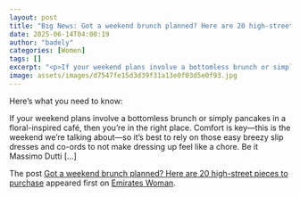 ```yaml
---
layout: post
title: "Big News: Got a weekend brunch planned? Here are 20 high-street pieces to purchase"
date: 2025-06-14T04:00:19
author: "badely"
categories: [Women]
tags: []
excerpt: "<p>If your weekend plans involve a bottomless brunch or simply pancakes in a floral-inspired café, then you&#8217;re in the right place. Comfort is ke"
image: assets/images/d7547fe15d3d39f31a13e0f03d5e0f93.jpg
---
```


Here’s what you need to know: <p>If your weekend plans involve a bottomless brunch or simply pancakes in a floral-inspired café, then you&#8217;re in the right place. Comfort is key—this is the weekend we’re talking about—so it’s best to rely on those easy breezy slip dresses and co-ords to not make dressing up feel like a chore. Be it Massimo Dutti [&#8230;]</p>
<p>The post <a href="https://emirateswoman.com/weekend-brunch-20-high-street-pieces/" rel="nofollow">Got a weekend brunch planned? Here are 20 high-street pieces to purchase</a> appeared first on <a href="https://emirateswoman.com" rel="nofollow">Emirates Woman</a>.</p>

